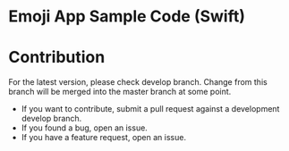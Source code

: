 # Emoji App Sample Code (Swift)


              


# Contribution

For the latest version, please check develop branch. Change from this branch will be merged into the master branch at some point.

- If you want to contribute, submit a pull request against a development develop branch.
- If you found a bug, open an issue.
- If you have a feature request, open an issue.

